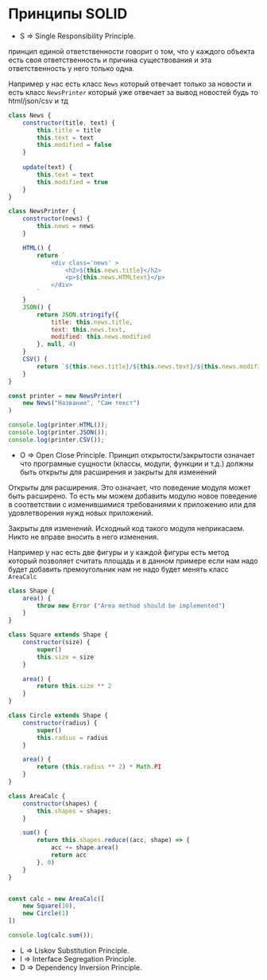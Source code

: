 # Принципы SOLID

- S => Single Responsibility Principle.

принцип единой ответственности говорит о том, что у каждого объекта есть своя ответственность и причина существования и эта ответственность у него только одна.

Например у нас есть класс `News` который отвечает только за новости и есть класс `NewsPrinter` который уже отвечает за вывод новостей будь то html/json/csv и тд

```js
class News {
    constructor(title, text) {
        this.title = title
        this.text = text
        this.modified = false
    }
    
    update(text) {
        this.text = text
        this.modified = true
    }
}

class NewsPrinter {
    constructor(news) {
        this.news = news
    }

    HTML() {
        return `
            <div class='news' >
                <h2>${this.news.title}</h2>
                <p>${this.news.HTMLtext}</p>
            </div>
        `
    }
    JSON() {
        return JSON.stringify({
            title: this.news.title,
            text: this.news.text,
            modified: this.news.modified
        }, null, 4)
    }
    CSV() {
        return `${this.news.title}/${this.news.text}/${this.news.modified}`
    }
}

const printer = new NewsPrinter(
    new News("Название", "Сам текст")
)

console.log(printer.HTML());
console.log(printer.JSON());
console.log(printer.CSV());
```
    
- O => Open Close Principle.
Принцип открытости/закрытости означает что програмные сущности (классы, модули, функции и т.д.) должны быть открыты для расширения и закрыты для изменений

Открыты для расширения. Это означает, что поведение модуля может быть расширено. То есть мы можем добавить модулю новое поведение в соответствии с изменившимися требованиями к приложению или для удовлетворения нужд новых приложений.

Закрыты для изменений. Исходный код такого модуля неприкасаем. Никто не вправе вносить в него изменения.

Например у нас есть две фигуры и у каждой фигуры есть метод который позволяет считать площадь и в данном примере если нам надо будет добавить премоугольник нам не надо будет менять класс `AreaCalc`

```js
class Shape {
    area() {
        throw new Error ("Area method should be implemented")
    }
}

class Square extends Shape {
    constructor(size) {
        super()
        this.size = size
    }

    area() {
        return this.size ** 2
    }
}

class Circle extends Shape {
    constructor(radius) {
        super()
        this.radius = radius
    }

    area() {
        return (this.radius ** 2) * Math.PI
    }
}

class AreaCalc {
    constructor(shapes) {
        this.shapes = shapes;    
    }

    sum() {
        return this.shapes.reduce((acc, shape) => {
            acc += shape.area()
            return acc
        }, 0)
    }
}


const calc = new AreaCalc([
    new Square(10),
    new Circle(1)
])

console.log(calc.sum());
```

- L => Liskov Substitution Principle.
- I => Interface Segregation Principle.
- D => Dependency Inversion Principle.